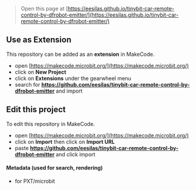 
> Open this page at [https://eesilas.github.io/tinybit-car-remote-control-by-dfrobot-emitter/](https://eesilas.github.io/tinybit-car-remote-control-by-dfrobot-emitter/)

## Use as Extension

This repository can be added as an **extension** in MakeCode.

* open [https://makecode.microbit.org/](https://makecode.microbit.org/)
* click on **New Project**
* click on **Extensions** under the gearwheel menu
* search for **https://github.com/eesilas/tinybit-car-remote-control-by-dfrobot-emitter** and import

## Edit this project

To edit this repository in MakeCode.

* open [https://makecode.microbit.org/](https://makecode.microbit.org/)
* click on **Import** then click on **Import URL**
* paste **https://github.com/eesilas/tinybit-car-remote-control-by-dfrobot-emitter** and click import

#### Metadata (used for search, rendering)

* for PXT/microbit
<script src="https://makecode.com/gh-pages-embed.js"></script><script>makeCodeRender("{{ site.makecode.home_url }}", "{{ site.github.owner_name }}/{{ site.github.repository_name }}");</script>
